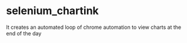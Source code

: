 # selenium_chartink
It creates an automated loop of chrome automation to view charts at the end of the day
